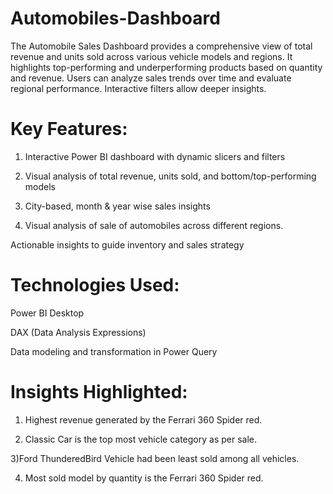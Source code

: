 # Automobiles-Dashboard
The Automobile Sales Dashboard provides a comprehensive view of total revenue and units sold across various vehicle models and regions. It highlights top-performing and underperforming products based on quantity and revenue. Users can analyze sales trends over time and evaluate regional performance. Interactive filters allow deeper insights.

# Key Features:
1) Interactive Power BI dashboard with dynamic slicers and filters

2) Visual analysis of total revenue, units sold, and bottom/top-performing models

3) City-based, month & year wise sales insights 

4) Visual analysis of sale of automobiles across different regions.

Actionable insights to guide inventory and sales strategy

# Technologies Used:
Power BI Desktop

DAX (Data Analysis Expressions)

Data modeling and transformation in Power Query

# Insights Highlighted:
1) Highest revenue generated by the Ferrari 360 Spider red.

2) Classic Car is the top most vehicle category as per sale.

3)Ford ThunderedBird Vehicle had been least sold among all vehicles.

4) Most sold model by quantity is the Ferrari 360 Spider red.
